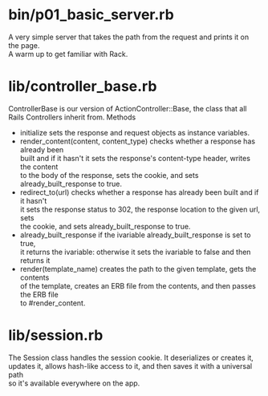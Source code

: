 # bin/p01_basic_server.rb
A very simple server that takes the path from the request and prints it on the page.  
A warm up to get familiar with Rack.
# lib/controller_base.rb
ControllerBase is our version of ActionController::Base, the class that all  
Rails Controllers inherit from.
Methods  
+ initialize sets the response and request objects as instance variables.
+ render_content(content, content_type) checks whether a response has already been  
 built and if it hasn't it sets the response's content-type header, writes the content  
 to the body of the response, sets the cookie, and sets already_built_response to true.
+ redirect_to(url) checks whether a response has already been built and if it hasn't  
 it sets the response status to 302, the response location to the given url, sets  
 the cookie, and sets already_built_response to true.
+ already_built_response if the ivariable already_built_response is set to true,  
 it returns the ivariable: otherwise it sets the ivariable to false and then returns it
+ render(template_name) creates the path to the given template, gets the contents  
 of the template, creates an ERB file from the contents, and then passes the ERB file  
 to #render_content.
# lib/session.rb
The Session class handles the session cookie. It deserializes or creates it,  
updates it, allows hash-like access to it, and then saves it with a universal path  
so it's available everywhere on the app.
